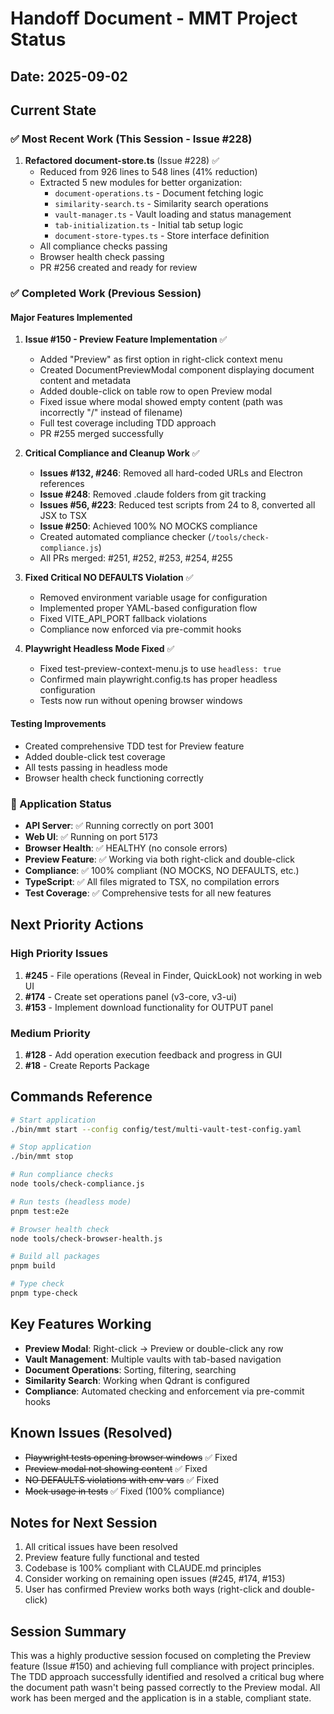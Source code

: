 # Handoff Document - MMT Project Status

## Date: 2025-09-02

## Current State

### ✅ Most Recent Work (This Session - Issue #228)

1. **Refactored document-store.ts** (Issue #228) ✅
   - Reduced from 926 lines to 548 lines (41% reduction)
   - Extracted 5 new modules for better organization:
     - `document-operations.ts` - Document fetching logic
     - `similarity-search.ts` - Similarity search operations
     - `vault-manager.ts` - Vault loading and status management
     - `tab-initialization.ts` - Initial tab setup logic
     - `document-store-types.ts` - Store interface definition
   - All compliance checks passing
   - Browser health check passing
   - PR #256 created and ready for review

### ✅ Completed Work (Previous Session)

#### Major Features Implemented

1. **Issue #150 - Preview Feature Implementation** ✅
   - Added "Preview" as first option in right-click context menu
   - Created DocumentPreviewModal component displaying document content and metadata
   - Added double-click on table row to open Preview modal
   - Fixed issue where modal showed empty content (path was incorrectly "/" instead of filename)
   - Full test coverage including TDD approach
   - PR #255 merged successfully

2. **Critical Compliance and Cleanup Work** ✅
   - **Issues #132, #246**: Removed all hard-coded URLs and Electron references
   - **Issue #248**: Removed .claude folders from git tracking
   - **Issues #56, #223**: Reduced test scripts from 24 to 8, converted all JSX to TSX
   - **Issue #250**: Achieved 100% NO MOCKS compliance
   - Created automated compliance checker (`/tools/check-compliance.js`)
   - All PRs merged: #251, #252, #253, #254, #255

3. **Fixed Critical NO DEFAULTS Violation** ✅
   - Removed environment variable usage for configuration
   - Implemented proper YAML-based configuration flow
   - Fixed VITE_API_PORT fallback violations
   - Compliance now enforced via pre-commit hooks

4. **Playwright Headless Mode Fixed** ✅
   - Fixed test-preview-context-menu.js to use `headless: true`
   - Confirmed main playwright.config.ts has proper headless configuration
   - Tests now run without opening browser windows

#### Testing Improvements
- Created comprehensive TDD test for Preview feature
- Added double-click test coverage
- All tests passing in headless mode
- Browser health check functioning correctly

### 🎯 Application Status
- **API Server**: ✅ Running correctly on port 3001
- **Web UI**: ✅ Running on port 5173
- **Browser Health**: ✅ HEALTHY (no console errors)
- **Preview Feature**: ✅ Working via both right-click and double-click
- **Compliance**: ✅ 100% compliant (NO MOCKS, NO DEFAULTS, etc.)
- **TypeScript**: ✅ All files migrated to TSX, no compilation errors
- **Test Coverage**: ✅ Comprehensive tests for all new features

## Next Priority Actions

### High Priority Issues
1. **#245** - File operations (Reveal in Finder, QuickLook) not working in web UI
2. **#174** - Create set operations panel (v3-core, v3-ui)
3. **#153** - Implement download functionality for OUTPUT panel

### Medium Priority
1. **#128** - Add operation execution feedback and progress in GUI
2. **#18** - Create Reports Package

## Commands Reference

```bash
# Start application
./bin/mmt start --config config/test/multi-vault-test-config.yaml

# Stop application
./bin/mmt stop

# Run compliance checks
node tools/check-compliance.js

# Run tests (headless mode)
pnpm test:e2e

# Browser health check
node tools/check-browser-health.js

# Build all packages
pnpm build

# Type check
pnpm type-check
```

## Key Features Working
- **Preview Modal**: Right-click → Preview or double-click any row
- **Vault Management**: Multiple vaults with tab-based navigation
- **Document Operations**: Sorting, filtering, searching
- **Similarity Search**: Working when Qdrant is configured
- **Compliance**: Automated checking and enforcement via pre-commit hooks

## Known Issues (Resolved)
- ~~Playwright tests opening browser windows~~ ✅ Fixed
- ~~Preview modal not showing content~~ ✅ Fixed
- ~~NO DEFAULTS violations with env vars~~ ✅ Fixed
- ~~Mock usage in tests~~ ✅ Fixed (100% compliance)

## Notes for Next Session
1. All critical issues have been resolved
2. Preview feature fully functional and tested
3. Codebase is 100% compliant with CLAUDE.md principles
4. Consider working on remaining open issues (#245, #174, #153)
5. User has confirmed Preview works both ways (right-click and double-click)

## Session Summary
This was a highly productive session focused on completing the Preview feature (Issue #150) and achieving full compliance with project principles. The TDD approach successfully identified and resolved a critical bug where the document path wasn't being passed correctly to the Preview modal. All work has been merged and the application is in a stable, compliant state.